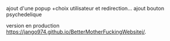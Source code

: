 ajout d'une popup +choix utilisateur et redirection...
ajout bouton psychedelique

version en production https://jango974.github.io/BetterMotherFuckingWebsitej/. 
